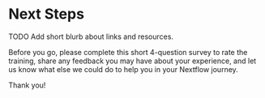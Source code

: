 # Next Steps

TODO Add short blurb about links and resources.

Before you go, please complete this short 4-question survey to rate the training, share any feedback you may have about your experience, and let us know what else we could do to help you in your Nextflow journey.

<div data-tf-live="01JMHYE82Z92J2Q6Q3Z7QJ1BFW"></div><script src="//embed.typeform.com/next/embed.js"></script>

Thank you!
